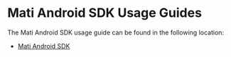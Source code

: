 # Mati Android SDK Usage Guides

The Mati Android SDK usage guide can be found in the following location:


* [Mati Android SDK](mati_android_sdk.md)
